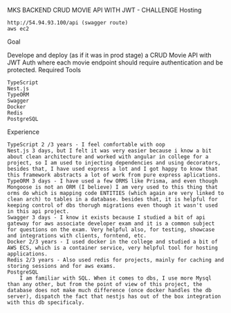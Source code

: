 MKS BACKEND CRUD MOVIE API WITH JWT - CHALLENGE
Hosting

    http://54.94.93.100/api (swagger route)
    aws ec2

Goal

Develope and deploy (as if it was in prod stage) a CRUD Movie API with JWT Auth where each movie endpoint should require authentication and be protected.
Required Tools

    TypeScript
    Nest.js
    TypeORM
    Swagger
    Docker
    Redis
    PostgreSQL

Experience

    TypeScript 2 /3 years - I feel comfortable with oop
    Nest.js 3 days, but I felt it was very easier because i know a bit about clean architecture and worked with angular in college for a project, so I am used to injecting dependencies and using decorators, besides that, I have used express a lot and I got happy to know that this framework abstracts a lot of work from pure express aplications.
    TypeORM 3 days - I have used a few ORMS like Prisma, and even though Mongoose is not an ORM (I believe) I am very used to this thing that orms do which is mapping code ENTITIES (which again are very linked to clean arch) to tables in a database. besides that, it is helpful for keeping control of dbs thorugh migrations even though it wasn't used in this api project.
    Swagger 3 days - I know it exists because I studied a bit of api gateway for aws associate developer exam and it is a common subject for questions on the exam. Very helpful also, for testing, showcase and integrations with clients, forntend, etc.
    Docker 2/3 years - I used docker in the college and studied a bit of AWS ECS, which is a container service, very helpful tool for hosting applications.
    Redis 2/3 years - Also used redis for projects, mainly for caching and storing sessions and for aws exams.
    PostgreSQL
        I am familiar with SQL. When it comes to dbs, I use more Mysql than any other, but from the point of view of this project, the database does not make much difference (once docker handles the db server), dispatch the fact that nestjs has out of the box integration with this db specificaly.
